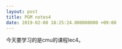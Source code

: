 ```yaml
---
layout: post
title: PGM notes4 
date: 2019-02-08 18:25:24.000000000 +09:00
---
```


今天要学习的是cmu的课程lec4。

> 



